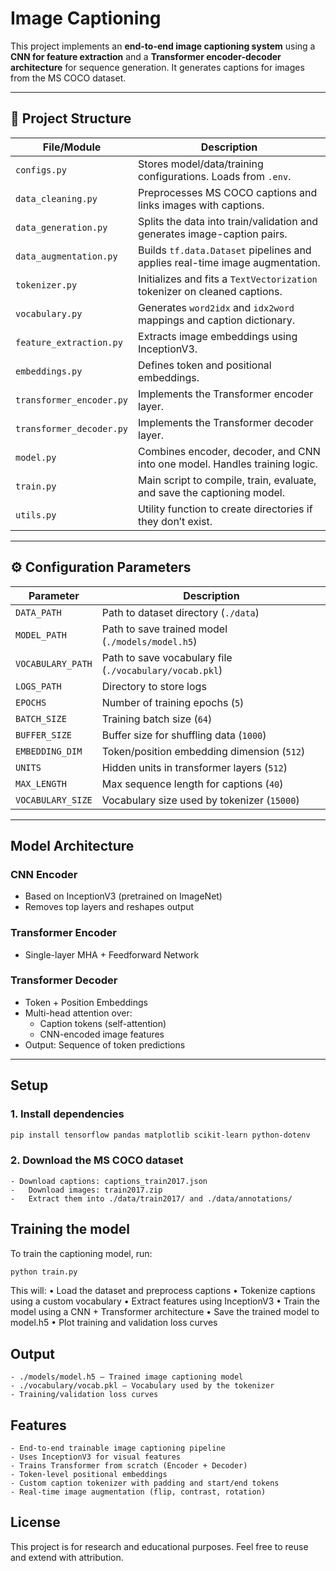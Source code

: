 # Image Captioning

This project implements an **end-to-end image captioning system** using a **CNN for feature extraction** and a **Transformer encoder-decoder architecture** for sequence generation. It generates captions for images from the MS COCO dataset.

---

## 📁 Project Structure

| File/Module              | Description                                                                 |
|--------------------------|-----------------------------------------------------------------------------|
| `configs.py`             | Stores model/data/training configurations. Loads from `.env`.               |
| `data_cleaning.py`       | Preprocesses MS COCO captions and links images with captions.               |
| `data_generation.py`     | Splits the data into train/validation and generates image-caption pairs.    |
| `data_augmentation.py`   | Builds `tf.data.Dataset` pipelines and applies real-time image augmentation.|
| `tokenizer.py`           | Initializes and fits a `TextVectorization` tokenizer on cleaned captions.   |
| `vocabulary.py`          | Generates `word2idx` and `idx2word` mappings and caption dictionary.        |
| `feature_extraction.py`  | Extracts image embeddings using InceptionV3.                                |
| `embeddings.py`          | Defines token and positional embeddings.                                    |
| `transformer_encoder.py` | Implements the Transformer encoder layer.                                   |
| `transformer_decoder.py` | Implements the Transformer decoder layer.                                   |
| `model.py`               | Combines encoder, decoder, and CNN into one model. Handles training logic.  |
| `train.py`               | Main script to compile, train, evaluate, and save the captioning model.     |
| `utils.py`               | Utility function to create directories if they don’t exist.                 |

---

## ⚙️ Configuration Parameters

| Parameter         | Description                                        |
|-------------------|----------------------------------------------------|
| `DATA_PATH`       | Path to dataset directory (`./data`)               |
| `MODEL_PATH`      | Path to save trained model (`./models/model.h5`)   |
| `VOCABULARY_PATH` | Path to save vocabulary file (`./vocabulary/vocab.pkl`) |
| `LOGS_PATH`       | Directory to store logs                            |
| `EPOCHS`          | Number of training epochs (`5`)                    |
| `BATCH_SIZE`      | Training batch size (`64`)                         |
| `BUFFER_SIZE`     | Buffer size for shuffling data (`1000`)            |
| `EMBEDDING_DIM`   | Token/position embedding dimension (`512`)         |
| `UNITS`           | Hidden units in transformer layers (`512`)         |
| `MAX_LENGTH`      | Max sequence length for captions (`40`)            |
| `VOCABULARY_SIZE` | Vocabulary size used by tokenizer (`15000`)        |

---

## Model Architecture

### CNN Encoder
- Based on InceptionV3 (pretrained on ImageNet)
- Removes top layers and reshapes output

### Transformer Encoder
- Single-layer MHA + Feedforward Network

### Transformer Decoder
- Token + Position Embeddings
- Multi-head attention over:
  - Caption tokens (self-attention)
  - CNN-encoded image features
- Output: Sequence of token predictions

---

## Setup

### 1. Install dependencies

```bash
pip install tensorflow pandas matplotlib scikit-learn python-dotenv
```

### 2. Download the MS COCO dataset
	- Download captions: captions_train2017.json
	-	Download images: train2017.zip
	-	Extract them into ./data/train2017/ and ./data/annotations/

 ## Training the model
 To train the captioning model, run:
 ```bash
 python train.py
 ```

This will:
	•	Load the dataset and preprocess captions
	•	Tokenize captions using a custom vocabulary
	•	Extract features using InceptionV3
	•	Train the model using a CNN + Transformer architecture
	•	Save the trained model to model.h5
	•	Plot training and validation loss curves


 ## Output
	- ./models/model.h5 – Trained image captioning model
	- ./vocabulary/vocab.pkl – Vocabulary used by the tokenizer
	- Training/validation loss curves

 ## Features
	- End-to-end trainable image captioning pipeline
	- Uses InceptionV3 for visual features
	- Trains Transformer from scratch (Encoder + Decoder)
	- Token-level positional embeddings
	- Custom caption tokenizer with padding and start/end tokens
	- Real-time image augmentation (flip, contrast, rotation)

## License

This project is for research and educational purposes. Feel free to reuse and extend with attribution.
